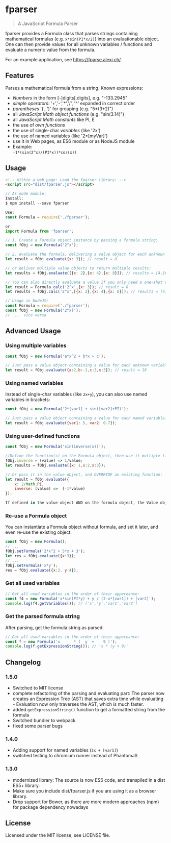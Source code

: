 # fparser

> A JavaScript Formula Parser


fparser provides a Formula class that parses strings containing mathematical formulas (e.g. `x*sin(PI*x/2)`) into an evaluationable object.
One can then provide values for all unknown variables / functions and evaluate a numeric value from the formula.

For an example application, see https://fparse.alexi.ch/.

## Features

Parses a mathematical formula from a string. Known expressions:

* *Numbers* in the form [-]digits[.digits], e.g. "-133.2945"
* *simple operators*: '+','-','*','/', '^' expanded in correct order
* *parentheses* '(', ')' for grouping (e.g. "5*(3+2)")
* all *JavaScript Math object functions* (e.g. "sin(3.14)")
* all *JavaScript Math constants* like PI, E
* the use of *own functions*
* the use of single-char *variables* (like '2x')
* the use of named variables (like '2*[myVar]')
* use it in Web pages, as ES6 module or as NodeJS module
* Example:<br /> <code>-1*(sin(2^x)/(PI*x))*cos(x))</code>


## Usage

```html
<!-- Within a web page: Load the fparser library: -->
<script src="dist/fparser.js"></script>
```

```javascript
// As node module:
Install:
$ npm install --save fparser

Use:
const Formula = require('./fparser');

or:
import Formula from 'fparser';
```

```javascript
// 1. Create a Formula object instance by passing a formula string:
const fObj = new Formula('2^x');

// 2. evaluate the formula, delivering a value object for each unknown entity:
let result = fObj.evaluate({x: 3}); // result = 8

// or deliver multiple value objects to return multiple results:
let results = fObj.evaluate([{x: 2},{x: 4},{x: 8}]); // results = [4,16,256]

// You can also directly evaluate a value if you only need a one-shot result:
let result = Formula.calc('2^x',{x: 3}); // result = 8
let results = fObj.calc('2^x',[{x: 2},{x: 4},{x: 8}]); // results = [4,16,256]

// Usage in NodeJS:
const Formula = require('./fparser');
const fObj = new Formula('2^x)');
// .... vice versa
```

## Advanced Usage

### Using multiple variables
```javascript
const fObj = new Formula('a*x^2 + b*x + c');

// Just pass a value object containing a value for each unknown variable:
let result = fObj.evaluate({a:2,b:-1,c:3,x:3}); // result = 18
```

### Using named variables

Instead of single-char variables (like `2x+y`), you can also use named variables in brackets:
```javascript
const fObj = new Formula('2*[var1] + sin([var2]+PI)');

// Just pass a value object containing a value for each named variable:
let result = fObj.evaluate({var1: 5, var2: 0.7});
```

### Using user-defined functions
```javascript
const fObj = new Formula('sin(inverse(x))');

//Define the function(s) on the Formula object, then use it multiple times:
fObj.inverse = (value) => 1/value;
let results = fObj.evaluate({x: 1,x:2,x:3});

// Or pass it in the value object, and OVERRIDE an existing function:
let result = fObj.evaluate({
	x: 2/Math.PI,
	inverse: (value) =>  (-1*value)
});

If defined in the value object AND on the formula object, the Value object has the precedence
```

### Re-use a Formula object

You can instantiate a Formula object without formula, and set it later, and even re-use the existing object:

```javascript
const fObj = new Formula();
// ...
fObj.setFormula('2*x^2 + 5*x + 3');
let res = fObj.evaluate({x:3});
// ...
fObj.setFormula('x*y');
res = fObj.evaluate({x:2, y:4});
```

### Get all used variables
```javascript
// Get all used variables in the order of their appereance:
const f4 = new Formula('x*sin(PI*y) + y / (2-x*[var1]) + [var2]');
console.log(f4.getVariables()); // ['x','y','var1','var2']
```

### Get the parsed formula string

After parsing, get the formula string as parsed:

```javascript
// Get all used variables in the order of their appereance:
const f = new Formula('x      * (  y  +    9 )');
console.log(f.getExpressionString()); // 'x * (y + 9)'
```

## Changelog

### 1.5.0

* Switched to MIT license
* complete refactoring of the parsing and evaluating part: The parser now creates an Expression Tree (AST) that saves extra time while evaluating - Evaluation now only traverses the AST, which is much faster.
* added `getExpressionString()` function to get a formatted string from the formula
* Switched bundler to webpack
* fixed some parser bugs


### 1.4.0

* Adding support for named variables (`2x + [var1]`)
* switched testing to chromium runner instead of PhantomJS

### 1.3.0

* modernized library: The source is now ES6 code, and transpiled in a dist ES5+ library.
* Make sure you include dist/fparser.js if you are using it as a browser library.
* Drop support for Bower, as there are more modern approaches (npm) for package dependency nowadays

License
----------

Licensed under the MIT license, see LICENSE file.

